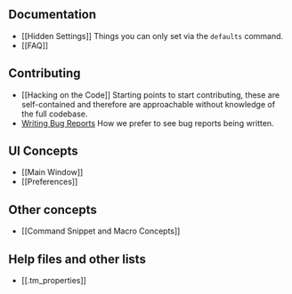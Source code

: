 ## Documentation
*   [[Hidden Settings]]
	Things you can only set via the `defaults` command.
*   [[FAQ]]

## Contributing
*   [[Hacking on the Code]]
	Starting points to start contributing, these are self-contained and therefore are approachable without knowledge of the full codebase.
*   [Writing Bug Reports](/textmate/textmate/wiki/writing_bug_reports)
	How we prefer to see bug reports being written.

## UI Concepts
* [[Main Window]]
* [[Preferences]]

## Other concepts
* [[Command Snippet and Macro Concepts]]

## Help files and other lists
* [[.tm_properties]]